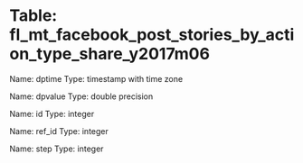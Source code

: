 Table: fl_mt_facebook_post_stories_by_action_type_share_y2017m06
================================================================

Name: dptime
Type: timestamp with time zone

Name: dpvalue
Type: double precision

Name: id
Type: integer

Name: ref_id
Type: integer

Name: step
Type: integer

